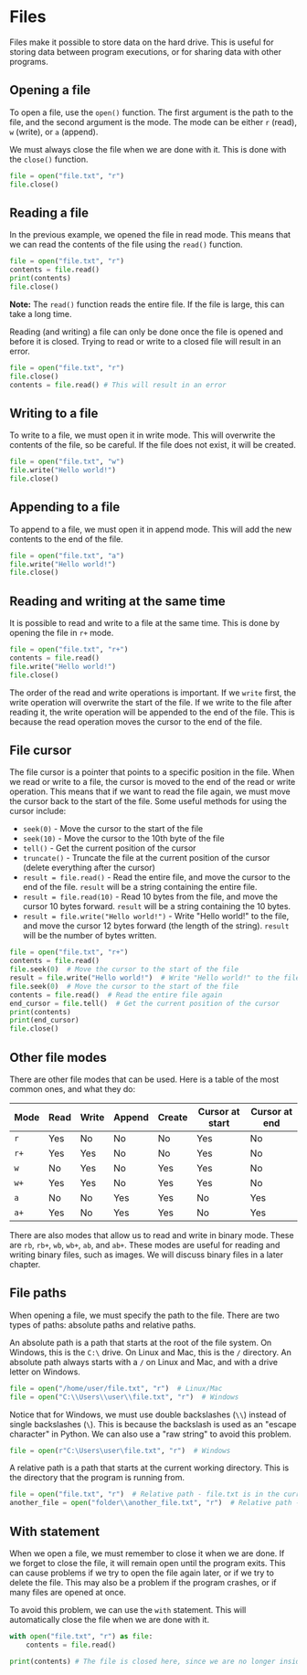 # Files

Files make it possible to store data on the hard drive. This is useful for storing data between program executions, or for sharing data with other programs.

## Opening a file

To open a file, use the `open()` function. The first argument is the path to the file, and the second argument is the mode. The mode can be either `r` (read), `w` (write), or `a` (append).

We must always close the file when we are done with it. This is done with the `close()` function.

```python
file = open("file.txt", "r")
file.close()
```

## Reading a file

In the previous example, we opened the file in read mode. This means that we can read the contents of the file using the `read()` function.

```python
file = open("file.txt", "r")
contents = file.read()
print(contents)
file.close()
```

**Note:** The `read()` function reads the entire file. If the file is large, this can take a long time.

Reading (and writing) a file can only be done once the file is opened and before it is closed. Trying to read or write to a closed file will result in an error.

```python
file = open("file.txt", "r")
file.close()
contents = file.read() # This will result in an error
```

## Writing to a file

To write to a file, we must open it in write mode. This will overwrite the contents of the file, so be careful. If the file does not exist, it will be created.

```python
file = open("file.txt", "w")
file.write("Hello world!")
file.close()
```

## Appending to a file

To append to a file, we must open it in append mode. This will add the new contents to the end of the file.

```python
file = open("file.txt", "a")
file.write("Hello world!")
file.close()
```

## Reading and writing at the same time

It is possible to read and write to a file at the same time. This is done by opening the file in `r+` mode.

```python
file = open("file.txt", "r+")
contents = file.read()
file.write("Hello world!")
file.close()
```

The order of the read and write operations is important. If we `write` first, the write operation will overwrite the start of the file. If we write to the file after reading it, the write operation will be appended to the end of the file. This is because the read operation moves the cursor to the end of the file.

## File cursor

The file cursor is a pointer that points to a specific position in the file. When we read or write to a file, the cursor is moved to the end of the read or write operation. This means that if we want to read the file again, we must move the cursor back to the start of the file. Some useful methods for using the cursor include:

- `seek(0)` - Move the cursor to the start of the file
- `seek(10)` - Move the cursor to the 10th byte of the file
- `tell()` - Get the current position of the cursor
- `truncate()` - Truncate the file at the current position of the cursor (delete everything after the cursor)
- `result = file.read()` - Read the entire file, and move the cursor to the end of the file. `result` will be a string containing the entire file.
- `result = file.read(10)` - Read 10 bytes from the file, and move the cursor 10 bytes forward. `result` will be a string containing the 10 bytes.
- `result = file.write("Hello world!")` - Write "Hello world!" to the file, and move the cursor 12 bytes forward (the length of the string). `result` will be the number of bytes written.

```python
file = open("file.txt", "r+")
contents = file.read()
file.seek(0)  # Move the cursor to the start of the file
result = file.write("Hello world!")  # Write "Hello world!" to the file, at the start
file.seek(0)  # Move the cursor to the start of the file
contents = file.read()  # Read the entire file again
end_cursor = file.tell()  # Get the current position of the cursor
print(contents)
print(end_cursor)
file.close()
```

## Other file modes

There are other file modes that can be used. Here is a table of the most common ones, and what they do:

| Mode | Read | Write | Append | Create | Cursor at start | Cursor at end |
| ---- | ---- | ----- | ------ | ------ | --------------- | ------------- |
| `r` | Yes | No | No | No | Yes | No |
| `r+` | Yes | Yes | No | No | Yes | No |
| `w` | No | Yes | No | Yes | Yes | No |
| `w+` | Yes | Yes | No | Yes | Yes | No |
| `a` | No | No | Yes | Yes | No | Yes |
| `a+` | Yes | No | Yes | Yes | No | Yes |

There are also modes that allow us to read and write in binary mode. These are `rb`, `rb+`, `wb`, `wb+`, `ab`, and `ab+`. These modes are useful for reading and writing binary files, such as images. We will discuss binary files in a later chapter.

## File paths

When opening a file, we must specify the path to the file. There are two types of paths: absolute paths and relative paths.

An absolute path is a path that starts at the root of the file system. On Windows, this is the `C:\` drive. On Linux and Mac, this is the `/` directory. An absolute path always starts with a `/` on Linux and Mac, and with a drive letter on Windows.

```python
file = open("/home/user/file.txt", "r")  # Linux/Mac
file = open("C:\\Users\\user\\file.txt", "r")  # Windows
```

Notice that for Windows, we must use double backslashes (`\\`) instead of single backslashes (`\`). This is because the backslash is used as an "escape character" in Python. We can also use a "raw string" to avoid this problem.

```python
file = open(r"C:\Users\user\file.txt", "r")  # Windows
```

A relative path is a path that starts at the current working directory. This is the directory that the program is running from.

```python
file = open("file.txt", "r")  # Relative path - file.txt is in the current working directory
another_file = open("folder\\another_file.txt", "r")  # Relative path - another_file.txt is in a folder called "folder" in the current working directory
```

## With statement

When we open a file, we must remember to close it when we are done. If we forget to close the file, it will remain open until the program exits. This can cause problems if we try to open the file again later, or if we try to delete the file. This may also be a problem if the program crashes, or if many files are opened at once.

To avoid this problem, we can use the `with` statement. This will automatically close the file when we are done with it.

```python
with open("file.txt", "r") as file:
    contents = file.read()

print(contents) # The file is closed here, since we are no longer inside the "with" statement
```
